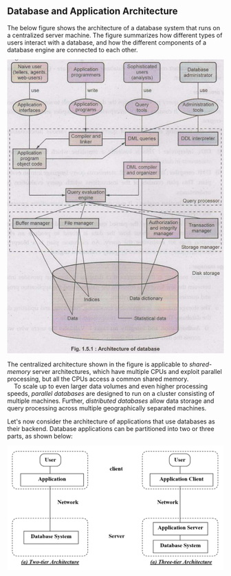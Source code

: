 ## Database and Application Architecture
The below figure shows the architecture of a database system that runs on a centralized server machine. The figure summarizes how different types of users interact with a database, and how the different components of a database engine are connected to each other.  

![DB system structure](https://github.com/tamunoWoks/database_systems/blob/main/images/DB%20architecture.jpg "Database Architecture")

The centralized architecture shown in the figure is applicable to *shared-memory* server architectures, which have multiple CPUs and exploit parallel processing, but all the CPUs access a common shared memory.  
&nbsp;&nbsp;&nbsp;&nbsp;To scale up to even larger data volumes and even higher processing speeds, *parallel databases* are designed to run on a cluster consisting of multiple machines. Further, *distributed databases* allow data storage and query processing across multiple geographically separated machines.  

Let's now consider the architecture of applications that use databases as their backend. Database applications can be partitioned into two or three parts, as shown below:

![DB architecture tiers](https://github.com/tamunoWoks/database_systems/blob/main/images/arch%20tier.PNG "Two & Three tier DB architecture")  

